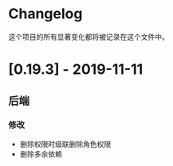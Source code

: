 # Changelog

这个项目的所有显著变化都将被记录在这个文件中。

# [0.19.3] - 2019-11-11

## 后端

### 修改

- 删除权限时级联删除角色权限
- 删除多余依赖